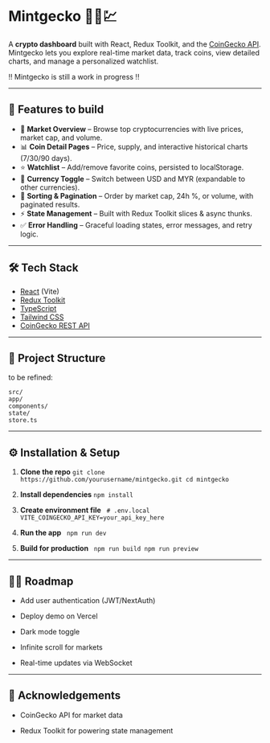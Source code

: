 # Mintgecko 🧊🦎💹

A **crypto dashboard** built with React, Redux Toolkit, and the [CoinGecko API](https://www.coingecko.com/en/api).  
Mintgecko lets you explore real-time market data, track coins, view detailed charts, and manage a personalized watchlist.

!! Mintgecko is still a work in progress !!

---

## 🚀 Features to build

- 🔎 **Market Overview** – Browse top cryptocurrencies with live prices, market cap, and volume.  
- 📊 **Coin Detail Pages** – Price, supply, and interactive historical charts (7/30/90 days).  
- ⭐ **Watchlist** – Add/remove favorite coins, persisted to localStorage.  
- 💱 **Currency Toggle** – Switch between USD and MYR (expandable to other currencies).  
- 🧭 **Sorting & Pagination** – Order by market cap, 24h %, or volume, with paginated results.  
- ⚡ **State Management** – Built with Redux Toolkit slices & async thunks.  
- ✅ **Error Handling** – Graceful loading states, error messages, and retry logic.

---

## 🛠️ Tech Stack

- [React](https://react.dev/) (Vite)  
- [Redux Toolkit](https://redux-toolkit.js.org/)  
- [TypeScript](https://www.typescriptlang.org/)  
- [Tailwind CSS](https://tailwindcss.com/)  
- [CoinGecko REST API](https://www.coingecko.com/en/api)  

---

## 📂 Project Structure

to be refined:

```
src/
app/
components/
state/
store.ts

```

---

## ⚙️ Installation & Setup

1. **Clone the repo**
   ``
   git clone https://github.com/yourusername/mintgecko.git
   cd mintgecko
``

2. **Install dependencies**
``npm install``

3. **Create environment file**
`` # .env.local
VITE_COINGECKO_API_KEY=your_api_key_here``

4. **Run the app**
`` npm run dev``

5. **Build for production**
   `` npm run build
   npm run preview``

---

## 🧑‍💻 Roadmap

- Add user authentication (JWT/NextAuth)

- Deploy demo on Vercel

- Dark mode toggle

- Infinite scroll for markets

- Real-time updates via WebSocket

---

## 🙌 Acknowledgements

- CoinGecko API
 for market data

- Redux Toolkit
 for powering state management
